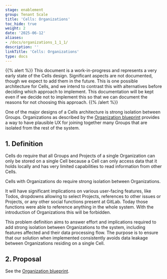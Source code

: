 ```yaml
---
stage: enablement
group: Tenant Scale
title: 'Cells: Organizations'
toc_hide: true
weight: 2
date: '2025-06-12'
aliases:
- /docs/organizations_1_1_1/
description: ''
linkTitle: 'Cells: Organizations'
type: docs
---
```


{{% alert %}}
This document is a work-in-progress and represents a very early state of the
Cells design. Significant aspects are not documented, though we expect to add
them in the future. This is one possible architecture for Cells, and we intend to
contrast this with alternatives before deciding which approach to implement.
This documentation will be kept even if we decide not to implement this so that
we can document the reasons for not choosing this approach.
{{% /alert %}}

One of the major designs of a Cells architecture is strong isolation between Groups.
Organizations as described by the [Organization blueprint](../../organization/) provides a way to have plausible UX for joining together many Groups that are isolated from the rest of the system.

## 1. Definition

Cells do require that all Groups and Projects of a single Organization can only be stored on a single Cell because a Cell can only access data that it holds locally and has very limited capabilities to read information from other Cells.

Cells with Organizations do require strong isolation between Organizations.

It will have significant implications on various user-facing features, like Todos, dropdowns allowing to select Projects, references to other issues or Projects, or any other social functions present at GitLab.
Today those functions were able to reference anything in the whole system.
With the introduction of Organizations this will be forbidden.

This problem definition aims to answer effort and implications required to add strong isolation between Organizations to the system, including features affected and their data processing flow.
The purpose is to ensure that our solution when implemented consistently avoids data leakage between Organizations residing on a single Cell.

## 2. Proposal

See the [Organization blueprint](../../organization/).

